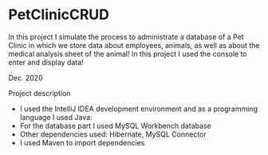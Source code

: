 # PetClinicCRUD
In this project I simulate the process to administrate a database of a Pet Clinic in which we store data about employees, animals, as well as about the medical analysis sheet of the animal! In this project I used the console to enter and display data!

Dec. 2020

Project description
- I used the IntelliJ IDEA development environment and as a programming language I used Java:
- For the database part I used MySQL Workbench database
- Other dependencies used: Hibernate, MySQL Connector
- I used Maven to import dependencies
